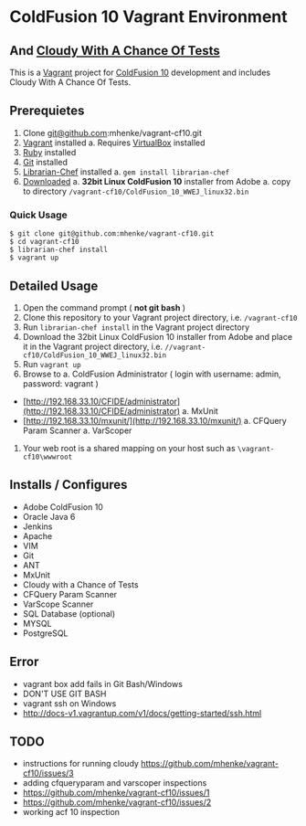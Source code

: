 # ColdFusion 10 Vagrant Environment
## And [Cloudy With A Chance Of Tests](https://github.com/mhenke/Cloudy-With-A-Chance-Of-Tests)

This is a [Vagrant](http://vagrantup.com) project for [ColdFusion 10](http://www.adobe.com/products/coldfusion-family.html) development and includes Cloudy With A Chance Of Tests.

## Prerequietes
1. Clone git@github.com:mhenke/vagrant-cf10.git
1. [Vagrant](http://downloads.vagrantup.com) installed
 a. Requires [VirtualBox](https://www.virtualbox.org/wiki/Downloads) installed
1. [Ruby](http://www.ruby-lang.org/en/downloads) installed 
1. [Git](http://git-scm.com/downloads) installed  
1. [Librarian-Chef](https://github.com/applicationsonline/librarian-chef) installed
 a. ```gem install librarian-chef```
1. [Downloaded](https://www.adobe.com/cfusion/tdrc/index.cfm?product=coldfusion) 
 a. **32bit Linux ColdFusion 10** installer from Adobe 
 a. copy to directory `/vagrant-cf10/ColdFusion_10_WWEJ_linux32.bin`

### Quick Usage

    $ git clone git@github.com:mhenke/vagrant-cf10.git
    $ cd vagrant-cf10
    $ librarian-chef install
    $ vagrant up

## Detailed Usage
1. Open the command prompt ( **not git bash** )
1. Clone this repository to your Vagrant project directory, i.e. `/vagrant-cf10`
1. Run `librarian-chef install` in the Vagrant project directory
1. Download the 32bit Linux ColdFusion 10 installer from Adobe and place it in the Vagrant project directory, i.e. `//vagrant-cf10/ColdFusion_10_WWEJ_linux32.bin`
1. Run ```vagrant up```
1. Browse to 
 a. ColdFusion Administrator ( login with username: admin, password: vagrant )
  - [http://192.168.33.10/CFIDE/administrator](http://192.168.33.10/CFIDE/administrator) 
 a. MxUnit
  - [http://192.168.33.10/mxunit/](http://192.168.33.10/mxunit/)
 a. CFQuery Param Scanner
 a. VarScoper

1. Your web root is a shared mapping on your host such as ```\vagrant-cf10\wwwroot```

## Installs / Configures
- Adobe ColdFusion 10
- Oracle Java 6
- Jenkins
- Apache
- VIM
- Git
- ANT
- MxUnit
- Cloudy with a Chance of Tests
- CFQuery Param Scanner
- VarScope Scanner
- SQL Database (optional)
 - MYSQL
 - PostgreSQL

## Error
- vagrant box add fails in Git Bash/Windows
 - DON'T USE GIT BASH
- vagrant ssh on Windows
 - http://docs-v1.vagrantup.com/v1/docs/getting-started/ssh.html

## TODO
- instructions for running cloudy https://github.com/mhenke/vagrant-cf10/issues/3
- adding cfqueryparam and varscoper inspections 
 - https://github.com/mhenke/vagrant-cf10/issues/1
 - https://github.com/mhenke/vagrant-cf10/issues/2
- working acf 10 inspection